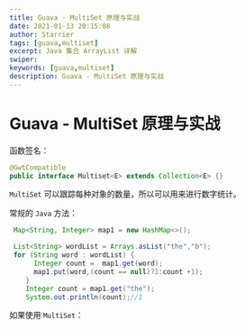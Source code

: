 ```yaml
---
title: Guava - MultiSet 原理与实战
date: 2021-01-13 20:15:08
author: Starrier
tags: [guava,multiset]
excerpt: Java 集合 ArrayList 详解
swiper: 
keywords: [guava,multiset]
description: Guava - MultiSet 原理与实战
---
```


# Guava - MultiSet 原理与实战

函数签名：

```java
@GwtCompatible
public interface Multiset<E> extends Collection<E> {}
```

`MultiSet` 可以跟踪每种对象的数量，所以可以用来进行数字统计。

常规的 `Java` 方法：

```java
 Map<String, Integer> map1 = new HashMap<>();

 List<String> wordList = Arrays.asList("the","b");
 for (String word : wordList) {
      Integer count =  map1.get(word);
      map1.put(word,(count == null)?1:count +1);
    }
    Integer count = map1.get("the");
    System.out.println(count);//1
```

如果使用 `MultiSet`：
